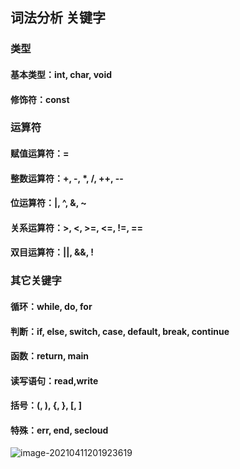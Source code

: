 ## 词法分析 关键字

### 类型

#### 基本类型：int,  char,  void

#### 修饰符：const



### 运算符

#### 赋值运算符：=

#### 整数运算符：+, -, *, /, ++, --

#### 位运算符：|, ^, &, ~

#### 关系运算符：>,  <,  >=,  <=,  !=,  ==

#### 双目运算符：||, &&, !



### 其它关键字

#### 循环：while, do, for

#### 判断：if, else, switch, case, default, break, continue

#### 函数：return, main

#### 读写语句：read,write

#### 括号：(, ), {, }, [, ]

#### 特殊：err, end, secloud

![image-20210411201923619](E:\Typora\image\image-20210411201923619.png)

